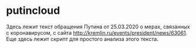 # putincloud

Здесь лежит текст обращения Путина от 25.03.2020 о мерах, связанных с коронавирусом, с сайта http://kremlin.ru/events/president/news/63061.
Еще здесь лежит скрипт для простого анализа этого текста.

